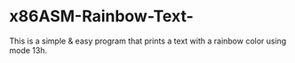 # x86ASM-Rainbow-Text-
This is a simple &amp; easy program that prints a text with a rainbow color using mode 13h. 
